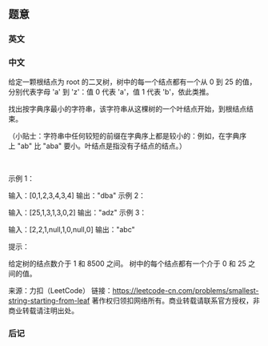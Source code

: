 ## 题意

### 英文

### 中文

给定一颗根结点为 root 的二叉树，树中的每一个结点都有一个从 0 到 25 的值，分别代表字母 'a' 到 'z'：值 0 代表 'a'，值 1 代表 'b'，依此类推。

找出按字典序最小的字符串，该字符串从这棵树的一个叶结点开始，到根结点结束。

（小贴士：字符串中任何较短的前缀在字典序上都是较小的：例如，在字典序上 "ab" 比 "aba" 要小。叶结点是指没有子结点的结点。）

 

示例 1：



输入：[0,1,2,3,4,3,4]
输出："dba"
示例 2：



输入：[25,1,3,1,3,0,2]
输出："adz"
示例 3：



输入：[2,2,1,null,1,0,null,0]
输出："abc"
 

提示：

给定树的结点数介于 1 和 8500 之间。
树中的每个结点都有一个介于 0 和 25 之间的值。

来源：力扣（LeetCode）
链接：https://leetcode-cn.com/problems/smallest-string-starting-from-leaf
著作权归领扣网络所有。商业转载请联系官方授权，非商业转载请注明出处。

### 后记